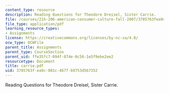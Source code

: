 ```yaml
---
content_type: resource
description: Reading Questions for Theodore Dreisel, Sister Carrie.
file: /courses/21h-206-american-consumer-culture-fall-2007/3785763fea9c081c467fb9753d567352_carrie.pdf
file_type: application/pdf
learning_resource_types:
- Assignments
license: https://creativecommons.org/licenses/by-nc-sa/4.0/
ocw_type: OCWFile
parent_title: Assignments
parent_type: CourseSection
parent_uid: ffe35fc7-094f-874e-0c56-1e5f9ebe2ee2
resourcetype: Document
title: carrie.pdf
uid: 3785763f-ea9c-081c-467f-b9753d567352
---
```

Reading Questions for Theodore Dreisel, Sister Carrie.